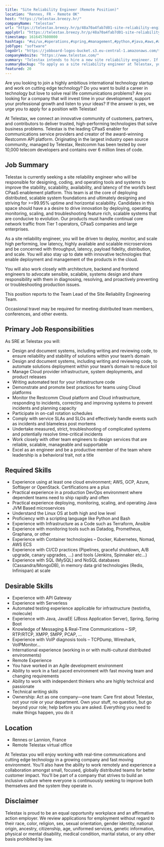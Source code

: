 ```yaml
---
title: "Site Reliability Engineer (Remote Position)"
location: "Rennes, FR - Remote OK"
host: "https://telestax.breezy.hr/"
companyName: "telestax"
url: "https://telestax.breezy.hr/p/48a70a4fab7d01-site-reliability-engineer-remote-position"
applyUrl: "https://telestax.breezy.hr/p/48a70a4fab7d01-site-reliability-engineer-remote-position/apply"
timestamp: 1616457600000
hashtags: "#ui/ux,#operations,#spring,#management,#python,#java,#aws,#ansible,#terraform,#monitoring"
jobType: "software"
logoUrl: "https://jobboard-logos-bucket.s3.eu-central-1.amazonaws.com/telestax"
companyWebsite: "https://www.telestax.com/"
summary: "Telestax intends to hire a new site reliability engineer. If you have experience with Infrastructure as a Code such as Terraform, Ansible, consider applying."
summaryBackup: "To apply as a site reliability engineer at Telestax, you preferably need to have some knowledge of: #ui/ux, #operations, #spring."
featured: 20
---
```


Are you looking to join a highly ambitious international technology startup and work on cutting edge technology? Do you want to build a career in technology but love to solve real life communications problems? Are you looking for a company that will invest time in your development, support your professional growth and listen to your ideas? If the answer is yes, we urge you to apply for a position with Telestax!

At Telestax, we connect an innovative community of customers, partners, and contributors to deliver trusted, high-performing technologies that solve business problems. Telestax is the leading CPaaS enabler for communications service providers and creator of the award-winning Restcomm API platform. Originating in the largest industry open source community, managed by Telestax, Restcomm has been tested by over 10,000 telecom developers and contains over 6 million lines of code.

## Job Summary

Telestax is currently seeking a site reliability engineer who will be responsible for designing, coding, and operating tools and systems to improve the stability, scalability, availability, and latency of the world’s best CPaaS enablement platform. This team is at the core of deploying distributed, scalable system foundations and ultimately designing and striving for >=99.95% uptime and horizontal scalability. Candidates in this space should have a a desire to drive innovation by deploying, operating monitoring, scaling, and troubleshooting feature rich, scalable systems that are conducive to evolution. Our products must handle continual core network traffic from Tier 1 operators, CPaaS companies and large enterprises.

As a site reliability engineer, you will be driven to deploy, monitor, and scale high performing, low latency, highly available and scalable microservices and be concerned with throughput, latency, payload fidelity, distribution, and scale. You will also stay up to date with innovative technologies that enable deployment and management of the products in the cloud.

You will also work closely with architecture, backend and frontend engineers to advocate sensible, scalable, systems design and share responsibility with them in diagnosing, resolving, and proactively preventing or troubleshooting production issues.

This position reports to the Team Lead of the Site Reliability Engineering Team.

Occasional travel may be required for meeting distributed team members, conferences, and other events.

## Primary Job Responsibilities

As SRE at Telestax you will:

*   Design and document systems, including writing and reviewing code, to ensure reliability and stability of solutions within your team’s domain
*   Design and document systems, including writing and reviewing code, to automate solutions deployment within your team’s domain to reduce toil
*   Manage Cloud provider infrastructure, system deployments, and product releases
*   Writing automated test for your infrastructure code
*   Demonstrate and promote best practices for teams using Cloud platforms
*   Monitor the Restcomm Cloud platform and Cloud infrastructure, responding to incidents, correcting and improving systems to prevent incidents and planning capacity
*   Participate in on-call rotation schedules
*   Comply with service SLAs and SLOs and effectively handle events such as incidents and blameless post mortems
*   Undertake measured, strict, troubleshooting of complicated systems and potentially resolve time-critical incidents
*   Work closely with other team engineers to design services that are reliable, scalable, manageable and supportable
*   Excel as an engineer and be a productive member of the team where leadership is a behavioral trait, not a title

## Required Skills

*   Experience using at least one cloud environment; AWS, GCP, Azure, Softlayer or OpenStack. Certifications are a plus
*   Practical experience in a production DevOps environment where dependent teams need to ship rapidly and often
*   Practical experience deploying, monitoring, scaling, and operating Java JVM Based microservices
*   Understand the Linux OS at both high and low level
*   Proficiency with a scripting language like Python and Bash
*   Experience with Infrastructure as a Code such as Terraform, Ansible
*   Experience with monitoring tools such as Datadog, Prometheus, Graphana, or other
*   Experience with Container technologies – Docker, Kubernetes, Nomad, AWS ECS
*   Experience with CI/CD practices (Pipelines, graceful shutdown, A/B upgrade, canary upgrades, …) and tools (Jenkins, Spinnaker etc…)
*   Experience with SQL (MySQL) and NoSQL databases (Cassandra/MongoDB), in memory data grid technologies (Redis, Infinispan) at scale

## Desirable Skills

*   Experience with API Gateway
*   Experience with Serverless
*   Automated testing experience applicable for infrastructure (testinfra, molecule)
*   Experience with Java, JavaEE (JBoss Application Server), Spring, Spring Boot
*   Knowledge of Messaging & Real-Time Communications – SIP, RTP/RTCP, XMPP, SMPP, PCAP, …
*   Experience with VoIP diagnosis tools – TCPDump, Wireshark, VoIPMonitor…
*   International experience (working in or with multi-cultural distributed environments)
*   Remote Experience
*   You have worked in an Agile development environment
*   Ability to work in a fast paced environment with fast moving team and changing requirements
*   Ability to work with independent thinkers who are highly technical and passionate
*   Technical writing skills
*   Ownership: Act as one company—one team: Care first about Telestax, not your role or your department. Own your stuff, no question, but go beyond your role; help before you are asked. Everything you need to make things happen, you do it

## Location

*   Rennes or Lannion, France
*   Remote Telestax virtual office

At Telestax you will enjoy working with real-time communications and cutting edge technology in a growing company and fast moving environment. You’ll also have the ability to work remotely and experience a collaboration amongst small, focused, globally distributed teams for better customer impact. You’ll be part of a company that strives to build an inclusive culture where everyone is continuously seeking to improve both themselves and the system they operate in.

## Disclaimer

Telestax is proud to be an equal opportunity workplace and an affirmative action employer. We review applications for employment without regard to their race, color, religion, sex, sexual orientation, gender identity, national origin, ancestry, citizenship, age, uniformed services, genetic information, physical or mental disability, medical condition, marital status, or any other basis prohibited by law.
